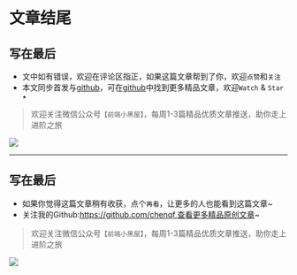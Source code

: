 
# 文章结尾

## 写在最后

+ 文中如有错误，欢迎在评论区指正，如果这篇文章帮到了你，欢迎`点赞`和`关注`
+ 本文同步首发与[github](https://github.com/chenqf/frontEndBlog)，可在[github](https://github.com/chenqf/frontEndBlog)中找到更多精品文章，欢迎`Watch` & `Star ★`

> 欢迎关注微信公众号`【前端小黑屋】`，每周1-3篇精品优质文章推送，助你走上进阶之旅

![](https://user-gold-cdn.xitu.io/2019/7/1/16bac295d25e37db?w=258&h=258&f=jpeg&s=27497)



**************


## 写在最后

+ 如果你觉得这篇文章稍有收获，点个`再看`，让更多的人也能看到这篇文章~
+ 关注我的Github:https://github.com/chenqf,查看更多精品原创文章~

> 欢迎关注微信公众号`【前端小黑屋】`，每周1-3篇精品优质文章推送，助你走上进阶之旅

![](https://user-gold-cdn.xitu.io/2019/7/1/16bac295d25e37db?w=258&h=258&f=jpeg&s=27497)